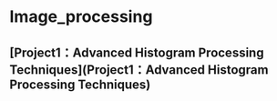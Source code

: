 ﻿# Image_processing




## [Project1：Advanced Histogram Processing Techniques](Project1：Advanced Histogram Processing Techniques)

